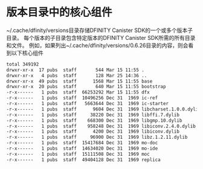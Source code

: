 # 版本目录中的核心组件

~/.cache/dfinity/versions目录存储DFINITY Canister SDK的一个或多个版本子目录。 每个版本的子目录包含特定版本的DFINITY Canister SDK所需的所有目录和文件。 例如，如果列出~/.cache/dfinity/versions/0.6.26目录的内容，则会看到以下核心组件

```bash
total 349192
drwxr-xr-x  17 pubs  staff       544 Mar 15 11:55 .
drwxr-xr-x   4 pubs  staff       128 Mar 25 14:36 ..
drwxr-xr-x  49 pubs  staff      1568 Mar 15 11:55 base
drwxr-xr-x  20 pubs  staff       640 Mar 15 11:55 bootstrap
-r-x------   1 pubs  staff  66253292 Mar 15 11:55 dfx
-r-x------   1 pubs  staff  10496256 Dec 31  1969 ic-ref
-r-x------   1 pubs  staff   5663644 Dec 31  1969 ic-starter
-r-x------   1 pubs  staff      9604 Dec 31  1969 libcharset.1.0.0.dylib
-r-x------   1 pubs  staff     38220 Dec 31  1969 libffi.7.dylib
-r-x------   1 pubs  staff    668300 Dec 31  1969 libgmp.10.dylib
-r-x------   1 pubs  staff    958248 Dec 31  1969 libiconv.2.4.0.dylib
-r-x------   1 pubs  staff      4200 Dec 31  1969 libiconv.dylib
-r-x------   1 pubs  staff     96900 Dec 31  1969 libz.1.2.11.dylib
-r-x------   1 pubs  staff  15417684 Dec 31  1969 mo-doc
-r-x------   1 pubs  staff  14634020 Dec 31  1969 mo-ide
-r-x------   1 pubs  staff  15111508 Dec 31  1969 moc
-r-x------   1 pubs  staff  49404128 Dec 31  1969 replica
```

